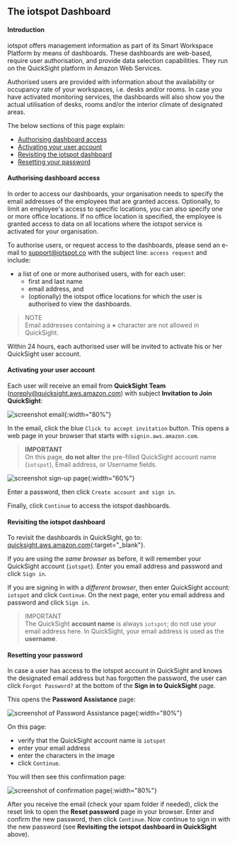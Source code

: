 ## The iotspot Dashboard

#### Introduction

iotspot offers management information as part of its Smart Workspace Platform by means of dashboards. These dashboards are web-based, require user authorisation, and provide data selection capabilities. They run on the QuickSight platform in Amazon Web Services.

Authorised users are provided with information about the availability or occupancy rate of your workspaces, i.e. desks and/or rooms. In case you have activated monitoring services, the dashboards will also show you the actual utilisation of desks, rooms and/or the interior climate of designated areas.

The below sections of this page explain:
* [Authorising dashboard access](#authorising-dashboard-access)
* [Activating your user account](#activating-your-user-account)
* [Revisiting the iotspot dashboard](#revisiting-the-iotspot-dashboard)
* [Resetting your password](#resetting-your-password)


#### Authorising dashboard access

In order to access our dashboards, your organisation needs to specify the email addresses of the employees that are granted access. Optionally, to limit an employee's access to specific locations, you can also specify one or more office locations. If no office location is specified, the employee is granted access to data on all locations where the iotspot service is activated for your organisation.

To authorise users, or request access to the dashboards, please send an e-mail to <a href="mailto:dashboard@iotspot.co?subject=access%20request">support@iotspot.co</a> with the subject line: `access request` and include:
* a list of one or more authorised users, with for each user:
  * first and last name
  * email address, and
  * (optionally) the iotspot office locations for which the user is authorised to view the dashboards.

> NOTE  
> Email addresses containing a **+** character are not allowed in QuickSight.

Within 24 hours, each authorised user will be invited to activate his or her QuickSight user account.


#### Activating your user account

Each user will receive an email from **QuickSight Team** (noreply@quicksight.aws.amazon.com) with subject **Invitation to Join QuickSight**:

![screenshot email](QuickSight_invitation.png){:width="80%"}

In the email, click the blue `Click to accept invitation` button. This opens a web page in your browser that starts with `signin.aws.amazon.com`.

> **IMPORTANT**  
> On this page, **do not alter** the pre-filled QuickSight account name (`iotspot`), Email address, or Username fields.

![screenshot sign-up page](QuickSight_signup.png){:width="60%"}

Enter a password, then click `Create account and sign in`.

Finally, click `Continue` to access the iotspot dashboards.



#### Revisiting the iotspot dashboard

 To revisit the dashboards in QuickSight, go to: [quicksight.aws.amazon.com](https://quicksight.aws.amazon.com){:target="_blank"}.

If you are using the _same browser_ as before, it will remember your QuickSight account (`iotspot`). Enter you email address and password and click `Sign in`.

If you are signing in with a _different browser_, then enter QuickSight account: `iotspot` and click `Continue`. On the next page, enter you email address and password and click `Sign in`.

> IMPORTANT  
> The QuickSight **account name** is always `iotspot`; do not use your email address here. In QuickSight, your email address is used as the **username**. 


#### Resetting your password

In case a user has access to the iotspot account in QuickSight and knows the designated email address but has forgotten the password, the user can click `Forgot Password?` at the bottom of the **Sign in to QuickSight** page.

This opens the **Password Assistance** page:

![screenshot of Password Assistance page](QuickSight_Password_Assistance.png){:width="80%"}

On this page:  
* verify that the QuickSight account name is `iotspot`
* enter your email address
* enter the characters in the image
* click `Continue`.

You will then see this confirmation page:

![screenshot of confirmation page](QuickSight_We_emailed_you_instructions.png){:width="80%"}

After you receive the email (check your spam folder if needed), click the reset link to open the **Reset password** page in your browser. Enter and confirm the new password, then click `Continue`. Now continue to sign in with the new password (see **Revisiting the iotspot dashboard in QuickSight** above).
